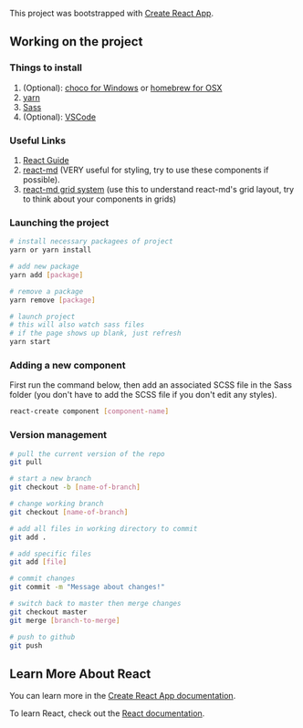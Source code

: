 This project was bootstrapped with [Create React App](https://github.com/facebook/create-react-app).

## Working on the project

### Things to install
1. (Optional): [choco for Windows](https://chocolatey.org/install) or [homebrew for OSX](https://brew.sh/)
2. [yarn](https://yarnpkg.com/lang/en/docs/install/#windows-stable)
3. [Sass](https://sass-lang.com/install)
4. (Optional): [VSCode](https://code.visualstudio.com/download)

### Useful Links
1. [React Guide](https://reactjs.org/docs/hello-world.html)
2. [react-md](https://react-md.mlaursen.com/) (VERY useful for styling, try to use these components if possible). 
3. [react-md grid system](https://react-md.mlaursen.com/components/grids) (use this to understand react-md's grid layout, try to think about your components in grids)

### Launching the project
```bash
# install necessary packagees of project
yarn or yarn install

# add new package
yarn add [package]

# remove a package
yarn remove [package]

# launch project
# this will also watch sass files
# if the page shows up blank, just refresh
yarn start
```

### Adding a new component

First run the command below, then add an associated SCSS file in the Sass folder (you don't have to add the SCSS file if you don't edit any styles).

```bash
react-create component [component-name]
```


### Version management
```bash
# pull the current version of the repo
git pull

# start a new branch
git checkout -b [name-of-branch]

# change working branch
git checkout [name-of-branch]

# add all files in working directory to commit
git add .

# add specific files
git add [file]

# commit changes
git commit -m "Message about changes!"

# switch back to master then merge changes
git checkout master
git merge [branch-to-merge]

# push to github
git push
```

## Learn More About React

You can learn more in the [Create React App documentation](https://facebook.github.io/create-react-app/docs/getting-started).

To learn React, check out the [React documentation](https://reactjs.org/).

